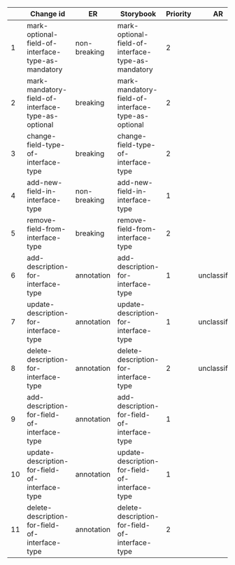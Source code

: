 |    | Change id                                          | ER           | Storybook                                          | Priority | AR           | Questions          | Test   |
|----|----------------------------------------------------|--------------|----------------------------------------------------|----------|--------------|--------------------|--------|
| 1  | mark-optional-field-of-interface-type-as-mandatory | non-breaking | mark-optional-field-of-interface-type-as-mandatory | 2        |              | 2 diffs            | exists |
| 2  | mark-mandatory-field-of-interface-type-as-optional | breaking     | mark-mandatory-field-of-interface-type-as-optional | 2        |              | 2 diffs            | exists |
| 3  | change-field-type-of-interface-type                | breaking     | change-field-type-of-interface-type                | 2        |              | 4 diffs            | exists |
| 4  | add-new-field-in-interface-type                    | non-breaking | add-new-field-in-interface-type                    | 1        |              | 2 diffs            | exists |
| 5  | remove-field-from-interface-type                   | breaking     | remove-field-from-interface-type                   | 2        |              | 2 diffs            | exists |
| 6  | add-description-for-interface-type                 | annotation   | add-description-for-interface-type                 | 1        | unclassified | need to check path | exists |
| 7  | update-description-for-interface-type              | annotation   | update-description-for-interface-type              | 1        | unclassified | need to check path | exists |
| 8  | delete-description-for-interface-type              | annotation   | delete-description-for-interface-type              | 2        | unclassified | need to check path | exists |
| 9  | add-description-for-field-of-interface-type        | annotation   | add-description-for-field-of-interface-type        | 1        |              | 2 diffs            | exists |
| 10 | update-description-for-field-of-interface-type     | annotation   | update-description-for-field-of-interface-type     | 1        |              | 2 diffs            | exists |
| 11 | delete-description-for-field-of-interface-type     | annotation   | delete-description-for-field-of-interface-type     | 2        |              | 2 diffs            | exists |
